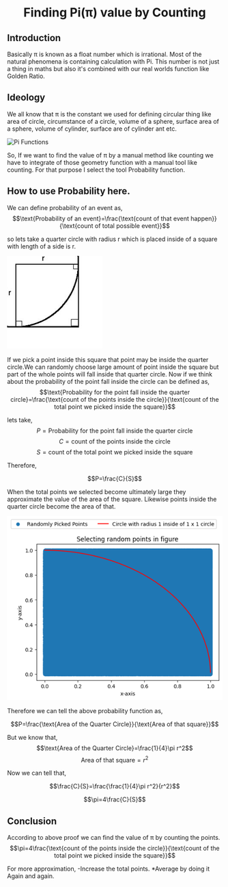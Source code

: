 <h1 align="center">Finding Pi(π) value by Counting</h1>

<h2>Introduction</h2>

Basically π is known as a float number which is irrational.
Most of the natural phenomena is containing calculation with Pi. This number is not just a thing in maths but also it's combined with our real worlds function like Golden Ratio.

<h2>Ideology</h2>

We all know that π is the constant we used for defining circular thing like area of circle, circumstance of a circle, volume of a sphere, surface area of a sphere, volume of cylinder, surface are of cylinder ant etc.

![Pi Functions](https://www.mathsisfun.com/geometry/images/cone-sphere-cylinder-vol.svg)

So, If we want to find the value of π by a manual method like counting we have to integrate of those geometry function with a manual tool like counting. For that purpose I select the tool Probability function.

<h2> How to use Probability here. </h2>

We can define probability of an event as,
$$\text{Probability of an event}=\frac{\text{count of that event happen}}{\text{count of total possible event}}$$ 

so lets take a quarter circle with radius r which is placed inside of a square with length of a side is r.

![Explain the square with quarter circle](./ExplainSquareAndQCircle.png)

If we pick a point inside this square that point may be inside the quarter circle.We can randomly choose large amount of point inside the square but part of the whole points will fall inside that quarter circle. Now if we think about the probability of the point fall inside the circle can be defined as,
$$\text{Probability for the point fall inside the quarter circle}=\frac{\text{count of the points inside the circle}}{\text{count of the total point we picked inside the square}}$$

lets take,
$$P=\text{Probability for the point fall inside the quarter circle}$$ 
$$C=\text{count of the points inside the circle}$$ 
$$S=\text{count of the total point we picked inside the square}$$ 

Therefore,

$$P=\frac{C}{S}$$

When the total points we selected become ultimately large they approximate the value of the area of the square. Likewise points inside the quarter circle become the area of that.

![Explanation](./Explain.png)

Therefore we can tell the above probability function as,

$$P=\frac{\text{Area of the Quarter Circle}}{\text{Area of that square}}$$

But we know that,
$$\text{Area of the Quarter Circle}=\frac{1}{4}\pi r^2$$
$$\text{Area of that square}=r^2$$

Now we can tell that,

$$\frac{C}{S}=\frac{\frac{1}{4}\pi r^2}{r^2}$$

$$\pi=4\frac{C}{S}$$

<h2>Conclusion</h2>

According to above proof we can find the value of π by counting the points.
$$\pi=4\frac{\text{count of the points inside the circle}}{\text{count of the total point we picked inside the square}}$$

For more approximation,
-Increase the total points.
*Average by doing it Again and again.




